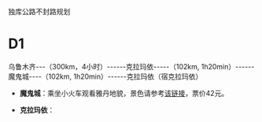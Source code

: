 独库公路不封路规划
# D1
乌鲁木齐---（300km，4小时）------克拉玛依-----（102km, 1h20min）------魔鬼城----（102km, 1h20min）------克拉玛依（宿克拉玛依）

- **魔鬼城**：乘坐小火车观看雅丹地貌，景色请参考[该链接](https://www.mafengwo.cn/poi/222804.html)，票价42元。

- **克拉玛依**：

